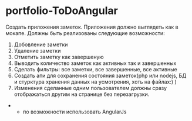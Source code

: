 portfolio-ToDoAngular
=====================

Создать приложения заметок. Приложения должно выглядеть как в мокапе.
Должны быть реализованы следующие возможности:
1. Добовление заметки
2. Удаление заметки
3. Отметить заметку как завершеную
4. Выводить количество заметок как активных так и завершенных
5. Сделать фильтры: все заметки, все завершенные, все активные
6. Создать апи для сохранения состояния заметок(php или nodejs, БД и стурктура хранения данных на усмотрения, хоть на файлах:) )
7. Изменения сделанные одним пользователем должны сразу отображаться другим на странице без перезагрузки.
* - по возможности использовать AngularJs
